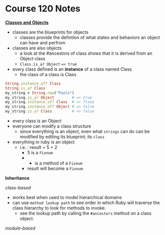 # Course 120 Notes

[**Classes and Objects**](http://www.rubyfleebie.com/3-steps-to-understand-how-classes-and-objects-work-in-ruby/)

* classes are the blueprints for objects
  * classes provide the defintion of what states and behaviors an object can have and perfrom
* classes are also objects
  * a look at the #ancestors of class shows that it is derived from an Object class
  * `Class.is_a? Object` `=> true`
* every class defined is an **instance** of a class named Class
  * the class of a class is Class
```ruby
String.instance_of? Class
String.is_a? Class
my_string = String.new("Paolo")
my_string.is_a? Object        # => true
my_string.instance_of? Class  # => flase
my_string.instance_of? Object # => false
my_string.is_a? Class         # => false
```
* every class is an Object
* everyone can modify a class structure
  * since everything is an object, even what `strings` can do can be modified by editing its blueprint; its `class`
* everything in ruby is an object
  * i.e. : result = 5 + 2
    * 5 is a `Fixnum`
    * + is a method of a `Fixnum`
    * result will become a `Fixnum`

**Inheritance**

*class-based*

* works best when used to model hierarchical domains
* can use `method lookup path` to see order in which Ruby will traverse the class hierarchy to look for methods to invoke.
  * see the lookup path by calling the `#ancestors` method on a class object.

*module-based*